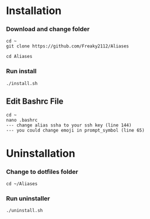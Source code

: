 # Installation
### Download and change folder
```
cd ~
git clone https://github.com/Freaky2112/Aliases

cd Aliases
```
### Run install
```
./install.sh
```

## Edit Bashrc File
```
cd ~
nano .bashrc
--- change alias ssha to your ssh key (line 144)
--- you could change emoji in prompt_symbol (line 65)
```

# Uninstallation

### Change to dotfiles folder
```
cd ~/Aliases
```

### Run uninstaller
```
./uninstall.sh
```
